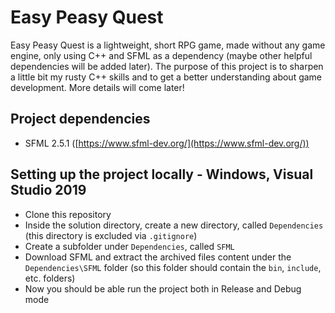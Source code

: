 # Easy Peasy Quest

Easy Peasy Quest is a lightweight, short RPG game, made without any game engine, only using C++ and SFML as a dependency (maybe other helpful dependencies will be added later).
The purpose of this project is to sharpen a little bit my rusty C++ skills and to get a better understanding about game development.
More details will come later!

## Project dependencies

- SFML 2.5.1 ([https://www.sfml-dev.org/](https://www.sfml-dev.org/))

## Setting up the project locally - Windows, Visual Studio 2019

- Clone this repository
- Inside the solution directory, create a new directory, called `Dependencies` (this directory is excluded via `.gitignore`)
- Create a subfolder under `Dependencies`, called `SFML`
- Download SFML and extract the archived files content under the `Dependencies\SFML` folder (so this folder should contain the `bin`, `include`, etc. folders)
- Now you should be able run the project both in Release and Debug mode
